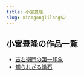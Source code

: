 ```yaml
---
title: 小宮豊隆
slug: xiaogonglilong52
---
```


## 小宮豊隆の作品一覧

- [吉右衛門の第一印象](jiyouweimennodi-a33)
- [知られざる漱石](zhirarezarushus-fbe)
